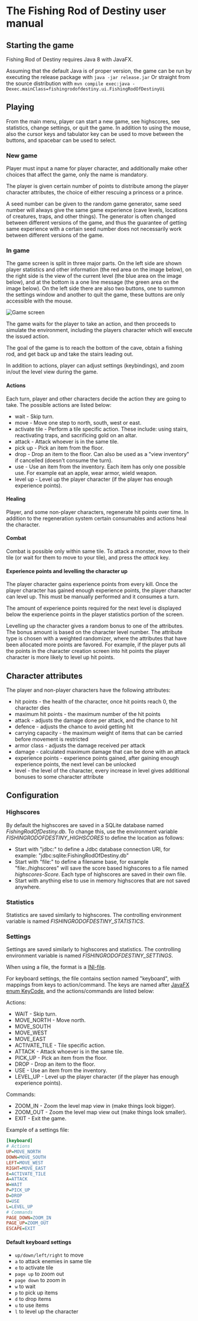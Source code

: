 # The Fishing Rod of Destiny user manual

## Starting the game

Fishing Rod of Destiny requires Java 8 with JavaFX.

Assuming that the default Java is of proper version, the game can be run by executing the release package with
```java -jar release.jar```
Or straight from the source distribution with
```mvn compile exec:java -Dexec.mainClass=fishingrodofdestiny.ui.FishingRodOfDestinyUi```

## Playing

From the main menu, player can start a new game, see highscores, see statistics, change settings, or quit the game. In addition to using the mouse, also the cursor keys and tabulator key can be used to move between the buttons, and spacebar can be used to select.

### New game

Player must input a name for player character, and additionally make other choices that affect the game, only the name is mandatory.

The player is given certain number of points to distribute among the player character attributes, the choice of either rescuing a princess or a prince.

A seed number can be given to the random game generator, same seed number will always give the same game experience (cave levels, locations of creatures, traps, and other things). The generator is often changed between different versions of the game, and thus the guarantee of getting same experience with a certain seed number does not necessarily work between different versions of the game.

### In game

The game screen is split in three major parts. On the left side are shown player statistics and other information (the red area on the image below), on the right side is the view of the current level (the blue area on the image below), and at the bottom is a one line message (the green area on the image below). On the left side there are also two buttons, one to summon the settings window and another to quit the game, these buttons are only accessible with the mouse.

<img src="game-screen.png" alt="Game screen" />

The game waits for the player to take an action, and then proceeds to simulate the environment, including the players character which will execute the issued action.

The goal of the game is to reach the bottom of the cave, obtain a fishing rod, and get back up and take the stairs leading out.

In addition to actions, player can adjust settings (keybindings), and zoom in/out the level view during the game.


#### Actions

Each turn, player and other characters decide the action they are going to take. The possible actions are listed below:
* wait          - Skip turn.
* move          - Move one step to north, south, west or east.
* activate tile - Perform a tile specific action. These include: using stairs, reactivating traps, and sacrificing gold on an altar.
* attack        - Attack whoever is in the same tile.
* pick up       - Pick an item from the floor.
* drop          - Drop an item to the floor. Can also be used as a "view inventory" if cancelled (doesn't consume the turn).
* use           - Use an item from the inventory. Each item has only one possible use. For example eat an apple, wear armor, wield weapon.
* level up      - Level up the player character (if the player has enough experience points).


#### Healing

Player, and some non-player characters, regenerate hit points over time. In addition to the regeneration system certain consumables and actions heal the character.


#### Combat

Combat is possible only within same tile. To attack a monster, move to their tile (or wait for them to move to your tile), and press the *attack* key.


#### Experience points and levelling the character up

The player character gains experience points from every kill. Once the player character has gained enough experience points, the player character can level up. This must be manually performed and it consumes a turn.

The amount of experience points required for the next level is displayed below the experience points in the player statistics portion of the screen.

Levelling up the character gives a random bonus to one of the attributes. The bonus amount is based on the character level number. The attribute type is chosen with a weighted randomizer, where the attributes that have been allocated more points are favored. For example, if the player puts all the points in the character creation screen into hit points the player character is more likely to level up hit points.



## Character attributes

The player and non-player characters have the following attributes:

* hit points - the health of the character, once hit points reach 0, the character dies
* maximum hit points - the maximum number of the hit points
* attack - adjusts the damage done per attack, and the chance to hit
* defence - adjusts the chance to avoid getting hit
* carrying capacity - the maximum weight of items that can be carried before movement is restricted
* armor class - adjusts the damage received per attack
* damage - calculated maximum damage that can be done with an attack
* experience points - experience points gained, after gaining enough experience points, the next level can be unlocked
* level - the level of the character, every increase in level gives additional bonuses to some character attribute


## Configuration

### Highscores

By default the highscores are saved in a SQLite database named *FishingRodOfDestiny.db*. To change this, use the environment variable *FISHINGRODOFDESTINY_HIGHSCORES* to define the location as follows:

* Start with "jdbc:" to define a Jdbc database connection URI, for example: "jdbc:sqlite:FishingRodOfDestiny.db"
* Start with "file:" to define a filename base, for example "file:./highscores" will save the score based highscores to a file named *highscores-Score*. Each type of highscores are saved in their own file.
* Start with anything else to use in memory highscores that are not saved anywhere.

### Statistics

Statistics are saved similarly to highscores. The controlling environment variable is named *FISHINGRODOFDESTINY_STATISTICS*.


### Settings

Settings are saved similarly to highscores and statistics. The controlling environment variable is named *FISHINGRODOFDESTINY_SETTINGS*.

When using a file, the format is a [INI-file](https://en.wikipedia.org/wiki/INI_file).

For keyboard settings, the file contains section named "keyboard", with mappings from keys to action/command.
The keys are named after [JavaFX enum KeyCode](https://docs.oracle.com/javase/8/javafx/api/javafx/scene/input/KeyCode.html), and the actions/commands are listed below:

Actions:
* WAIT          - Skip turn.
* MOVE_NORTH    - Move north.
* MOVE_SOUTH
* MOVE_WEST
* MOVE_EAST
* ACTIVATE_TILE - Tile specific action.
* ATTACK        - Attack whoever is in the same tile.
* PICK_UP       - Pick an item from the floor.
* DROP          - Drop an item to the floor.
* USE           - Use an item from the inventory.
* LEVEL_UP      - Level up the player character (if the player has enough experience points).

Commands:
* ZOOM_IN       - Zoom the level map view in (make things look bigger).
* ZOOM_OUT      - Zoom the level map view out (make things look smaller).
* EXIT          - Exit the game.

Example of a settings file:
```INI
[keyboard]
# Actions
UP=MOVE_NORTH
DOWN=MOVE_SOUTH
LEFT=MOVE_WEST
RIGHT=MOVE_EAST
E=ACTIVATE_TILE
A=ATTACK
W=WAIT
P=PICK_UP
D=DROP
U=USE
L=LEVEL_UP
# Commands
PAGE_DOWN=ZOOM_IN
PAGE_UP=ZOOM_OUT
ESCAPE=EXIT
```


#### Default keyboard settings

* `up/down/left/right` to move
* `a` to attack enemies in same tile
* `e` to activate tile
* `page up` to zoom out
* `page down` to zoom in
* `w` to wait
* `p` to pick up items
* `d` to drop items
* `u` to use items
* `l` to level up the character
